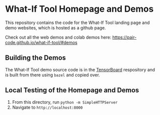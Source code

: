 # What-If Tool Homepage and Demos

This repository contains the code for the What-If Tool landing page and demo websites, which is hosted as a github page.

Check out all the web demos and colab demos here: https://pair-code.github.io/what-if-tool/#demos

## Building the Demos

The What-If Tool demo source code is in the [TensorBoard](https://github.com/tensorflow/tensorboard) respository and is built from there using `bazel` and copied over.

## Local Testing of the Homepage and Demos

1. From this directory, run `python -m SimpleHTTPServer`
2. Navigate to `http://localhost:8000`
